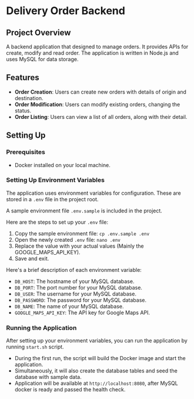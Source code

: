 # Delivery Order Backend

## Project Overview

A backend application that designed to manage orders. It provides APIs for create, modify and read order. The application is written in Node.js and uses MySQL for data storage.

## Features

- **Order Creation**: Users can create new orders with details of origin and destination.
- **Order Modification**: Users can modify existing orders, changing the status.
- **Order Listing**: Users can view a list of all orders, along with their detail.

## Setting Up

### Prerequisites

- Docker installed on your local machine.

### Setting Up Environment Variables

The application uses environment variables for configuration. These are stored in a `.env` file in the project root.

A sample environment file `.env.sample` is included in the project. 

Here are the steps to set up your `.env` file:

1. Copy the sample environment file: `cp .env.sample .env`
2. Open the newly created `.env` file: `nano .env`
3. Replace the value with your actual values (Mainly the GOOGLE_MAPS_API_KEY).
4. Save and exit.

Here's a brief description of each environment variable:

- `DB_HOST`: The hostname of your MySQL database.
- `DB_PORT`: The port number for your MySQL database.
- `DB_USER`: The username for your MySQL database.
- `DB_PASSWORD`: The password for your MySQL database.
- `DB_NAME`: The name of your MySQL database.
- `GOOGLE_MAPS_API_KEY`: The API key for Google Maps API.

### Running the Application

After setting up your environment variables, you can run the application by running `start.sh` script.

- During the first run, the script will build the Docker image and start the application.
- Simultaneously, it will also create the database tables and seed the database with sample data.
- Application will be available at `http://localhost:8080`, after MySQL docker is ready and passed the health check.